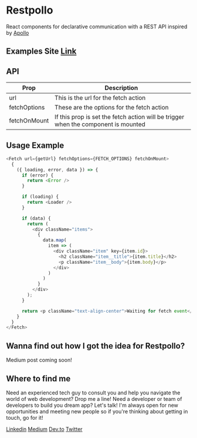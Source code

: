 # Restpollo

React components for declarative communication with a REST API inspired by [Apollo](https://www.apollographql.com/)

## Examples Site [Link](https://irideveloper.github.io/restpollo/)



## API

Prop        | Description
--- | --- 
url         | This is the url for the fetch action
fetchOptions | These are the options for the fetch action
fetchOnMount | If this prop is set the fetch action will be trigger when the component is mounted

## Usage Example

```javascript
<Fetch url={getUrl} fetchOptions={FETCH_OPTIONS} fetchOnMount>
  {
    ({ loading, error, data }) => {
      if (error) {
        return <Error />
      }

      if (loading) {
        return <Loader />
      }

      if (data) {
        return (
          <div className="items">
            {
              data.map(
                item => (
                  <div className="item" key={item.id}>
                    <h2 className="item__title">{item.title}</h2>
                    <p className="item__body">{item.body}</p>
                  </div>
                )
              )
            }
          </div>
        );
      }

      return <p className="text-align-center">Waiting for fetch event</p>
    }
  }
</Fetch>
```

## Wanna find out how I got the idea for Restpollo?

Medium post coming soon!

## Where to find me

Need an experienced tech guy to consult you and help you navigate the world of web development? Drop me a line!
Need a developer or team of developers to build you dream app? Let's talk!
I'm always open for new opportunities and meeting new people so if you're thinking about getting in touch, go for it!

[Linkedin](https://www.linkedin.com/in/gvozderacbojan/)
[Medium](https://medium.com/@bojangbusiness)
[Dev.to](https://dev.to/irideveloper)
[Twitter](https://twitter.com/GvozderacBojan)